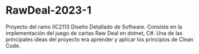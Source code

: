 # RawDeal-2023-1

Proyecto del ramo IIC2113 Diseño Detallado de Software. Consiste en la implementación del juego de cartas Raw Deal en dotnet, C#. Una de las principales ideas del proyecto era aprender y aplicar los principios de Clean Code.

